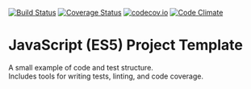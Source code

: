 [![Build Status](https://travis-ci.org/seanstrom/es5-project-template.svg)](https://travis-ci.org/seanstrom/es5-project-template)
[![Coverage Status](https://coveralls.io/repos/seanstrom/es5-project-template/badge.svg?branch=master&service=github)](https://coveralls.io/github/seanstrom/es5-project-template?branch=master)
[![codecov.io](http://codecov.io/github/seanstrom/es5-project-template/coverage.svg?branch=master)](http://codecov.io/github/seanstrom/es5-project-template?branch=master)
[![Code Climate](https://codeclimate.com/github/seanstrom/es5-project-template/badges/gpa.svg)](https://codeclimate.com/github/seanstrom/es5-project-template)

# JavaScript (ES5) Project Template

A small example of code and test structure.  
Includes tools for writing tests, linting, and code coverage.
